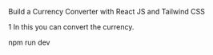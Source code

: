 Build a Currency Converter with React JS and Tailwind CSS




1 In this you can convert the currency.



npm run dev 

 
 
